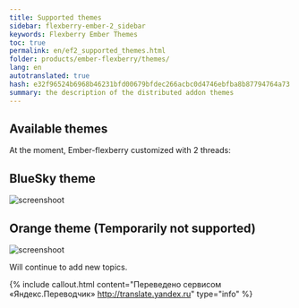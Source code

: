 ```yaml
---
title: Supported themes
sidebar: flexberry-ember-2_sidebar
keywords: Flexberry Ember Themes
toc: true
permalink: en/ef2_supported_themes.html
folder: products/ember-flexberry/themes/
lang: en
autotranslated: true
hash: e32f96524b6968b46231bfd00679bfdec266acbc0d4746ebfba8b87794764a73
summary: the description of the distributed addon themes
---
```


## Available themes

At the moment, Ember-flexberry customized with 2 threads:

## BlueSky theme

![screenshoot](/images/pages/img_themes/screenshots/blueSky-theme.jpg)

## Orange theme (Temporarily not supported)

![screenshoot](/images/pages/img_themes/screenshots/orange-theme.jpg)

Will continue to add new topics.



{% include callout.html content="Переведено сервисом «Яндекс.Переводчик» <http://translate.yandex.ru>" type="info" %}